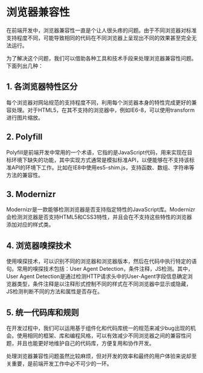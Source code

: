 # 浏览器兼容性
在前端开发中，浏览器兼容性一直是个让人很头疼的问题。由于不同浏览器对标准支持程度不同，可能导致相同的代码在不同浏览器上呈现出不同的效果甚至完全无法运行。

为了解决这个问题，我们可以借助各种工具和技术手段来处理浏览器兼容性问题。下面列出几种：

## 1. 各浏览器特性区分
每个浏览器对网站规范的支持程度不同，利用每个浏览器本身的特性完成更好的兼容处理。对于HTML5，在其不支持的浏览器中，例如IE6-8，可以使用transform进行图片缩放。

## 2. Polyfill
Polyfill是前端开发中常用的一个术语，它指的是JavaScript代码，用来实现在目标环境下缺失的功能，其中实现方式通常是模拟标准API，以便能够在不支持该标准API的环境下工作。比如在IE8中使用es5-shim.js，支持函数、数组、字符串等方法的兼容性。

## 3. Modernizr
Modernizr是一款能够检测浏览器是否支持指定特性的JavaScript库。Modernizr会检测浏览器是否支持HTML5和CSS3特性，并且会在不支持这些特性的浏览器添加对应的样式类。

## 4. 浏览器嗅探技术
使用嗅探技术，可以识别不同的浏览器和浏览器版本，然后在代码中执行特定的语句。常用的嗅探技术包括：User Agent Detection，条件注释，JS检测。其中，User Agent Detection是通过检测HTTP请求头中的User-Agent字段信息确定浏览器类型，条件注释是以注释形式控制不同的样式在不同浏览器中显示或隐藏，JS检测判断不同的方法和属性是否存在。

## 5. 统一代码库和规则
在开发过程中，我们可以运用基于组件化和代码库统一的规范来减少bug出现的机会。使用相同的框架、库和编程风格，可以有效减少不同浏览器之间的兼容性问题，并且也能更好地维护自己的代码库，方便复用和协作开发。

处理浏览器兼容性问题虽然比较麻烦，但对开发的效率和最终的用户体验来说却至关重要，是前端开发工作中必不可少的一环。